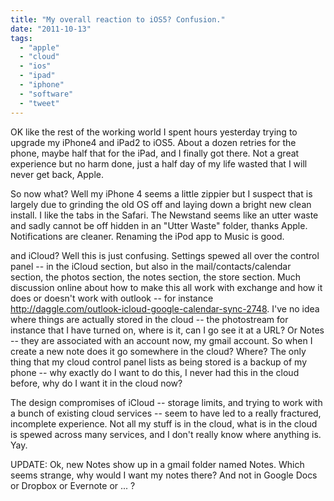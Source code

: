 ```yaml
---
title: "My overall reaction to iOS5? Confusion."
date: "2011-10-13"
tags: 
  - "apple"
  - "cloud"
  - "ios"
  - "ipad"
  - "iphone"
  - "software"
  - "tweet"
---
```


OK like the rest of the working world I spent hours yesterday trying to upgrade my iPhone4 and iPad2 to iOS5. About a dozen retries for the phone, maybe half that for the iPad, and I finally got there. Not a great experience but no harm done, just a half day of my life wasted that I will never get back, Apple.

So now what? Well my iPhone 4 seems a little zippier but I suspect that is largely due to grinding the old OS off and laying down a bright new clean install. I like the tabs in the Safari. The Newstand seems like an utter waste and sadly cannot be off hidden in an "Utter Waste" folder, thanks Apple. Notifications are cleaner. Renaming the iPod app to Music is good.

and iCloud? Well this is just confusing. Settings spewed all over the control panel -- in the iCloud section, but also in the mail/contacts/calendar section, the photos section, the notes section, the store section. Much discussion online about how to make this all work with exchange and how it does or doesn't work with outlook -- for instance http://daggle.com/outlook-icloud-google-calendar-sync-2748. I've no idea where things are actually stored in the cloud -- the photostream for instance that I have turned on, where is it, can I go see it at a URL? Or Notes -- they are associated with an account now, my gmail account. So when I create a new note does it go somewhere in the cloud? Where? The only thing that my cloud control panel lists as being stored is a backup of my phone -- why exactly do I want to do this, I never had this in the cloud before, why do I want it in the cloud now?

The design compromises of iCloud -- storage limits, and trying to work with a bunch of existing cloud services -- seem to have led to a really fractured, incomplete experience. Not all my stuff is in the cloud, what is in the cloud is spewed across many services, and I don't really know where anything is. Yay.

UPDATE: Ok, new Notes show up in a gmail folder named Notes. Which seems strange, why would I want my notes there? And not in Google Docs or Dropbox or Evernote or ... ?
